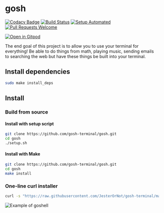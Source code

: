 # gosh

[![Codacy Badge](https://api.codacy.com/project/badge/Grade/e77cb20b738d47138194279fa764990c)](https://www.codacy.com/manual/seanhellum45/gosh?utm_source=github.com&utm_medium=referral&utm_content=JesterOrNot/gosh&utm_campaign=Badge_Grade)
[![Build Status](https://travis-ci.org/JesterOrNot/gosh.svg?branch=master)](https://travis-ci.org/JesterOrNot/gosh)
[![Setup Automated](https://img.shields.io/badge/setup-automated-blue?logo=gitpod)](https://gitpod.io/from-referrer/)
[![Pull Requests Welcome](https://img.shields.io/badge/PRs-welcome-brightgreen.svg)](http://makeapullrequest.com)

[![Open in Gitpod](https://gitpod.io/button/open-in-gitpod.svg)](https://gitpod.io/#https://github.com/gosh-terminal/gosh)

The end goal of this project is to allow you to use your terminal for
everything! Be able to do things from math, playing music, sending emails to
searching the web but have these things be built into your terminal.

## Install dependencies

```bash
sudo make install_deps
```

## Install

### Build from source

#### Install with setup script

```bash
git clone https://github.com/gosh-terminal/gosh.git
cd gosh
./setup.sh
```

#### Install with Make

```bash
git clone https://github.com/gosh-terminal/gosh.git
cd gosh
make install
```

### One-line curl installer

```bash
curl -s "https://raw.githubusercontent.com/JesterOrNot/gosh-terminal/master/build" | sh
```

![Example of goshell](https://github.com/JesterOrNot/gosh-terminal/blob/master/images/example.png?raw=true)
